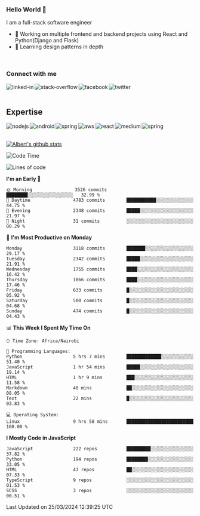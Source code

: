 

### Hello World 👋
I am a full-stack software engineer
- 🔭 Working on multiple frontend and backend projects using React and Python(Django and Flask)
- 🌱 Learning design patterns in depth

<br>

### Connect with me

[<img align="left" alt="linked-in" src="https://img.shields.io/badge/linkedin-%230077B5.svg?&style=for-the-badge&logo=linkedin&logoColor=white" />](https://www.linkedin.com/in/albert-byrone/)

<!-- [<img align="left" alt="medium" src="https://img.shields.io/badge/medium-%2312100E.svg?&style=for-the-badge&logo=medium&logoColor=white" />](https://56faisal.medium.com/) -->

[<img align="left" alt="stack-overflow" src="https://img.shields.io/badge/stack%20overflow-FE7A16?logo=stack-overflow&logoColor=white&style=for-the-badge" />](https://stackoverflow.com/users/11916317/albert-byrone)

[<img align="left" alt="facebook" src="https://img.shields.io/badge/facebook-%231877F2.svg?&style=for-the-badge&logo=facebook&logoColor=white" />](https://web.facebook.com/albert.byrone.1/)

[<img align="left" alt="twitter" src="https://img.shields.io/badge/twitter-%231DA1F2.svg?&style=for-the-badge&logo=twitter&logoColor=white" />](https://twitter.com/byrone_albert)

<br>

<br>

## Expertise
<img align="left" alt="nodejs" src="https://img.shields.io/badge/python%20-%2343853D.svg?&style=for-the-badge&logo=node.js&logoColor=white" />
<img align="left" alt="android" src="https://img.shields.io/badge/Flask-3DDC84?logo=android&logoColor=white&style=for-the-badge" />
<img align="left" alt="spring" src="https://img.shields.io/badge/drf%20-%236DB33F.svg?&style=for-the-badge&logo=spring&logoColor=white" />
<img align="left" alt="aws" src="https://img.shields.io/badge/django%20AWS-%23232F3E?logo=amazon-aws&logoColor=white&style=for-the-badge" />
<img align="left" alt="react" src="https://img.shields.io/badge/react%20-%2320232a.svg?&style=for-the-badge&logo=react&logoColor=%2361DAFB" />
<img align="left" alt="medium" src="https://img.shields.io/badge/Angular-%23316192.svg?&style=for-the-badge&logo=postgresql&logoColor=white" />
<img align="left" alt="spring" src="https://img.shields.io/badge/Javascript%20-%236DB33F.svg?&style=for-the-badge&logo=spring&logoColor=white" />
<br>
<br>


[![Albert's github stats](https://github-readme-stats.vercel.app/api?username=Albert-Byrone&count_private=true&show_icons=true&theme=radical&hide_rank=false)](https://github.com/anuraghazra/github-readme-stats)

<!-- [![Top Langs](https://github-readme-stats.vercel.app/api/top-langs/?username=Albert-Byrone&layout=compact)](https://github.com/anuraghazra/github-readme-stats) -->

<!--
**Albert-Byrone/Albert-Byrone** is a ✨ _special_ ✨ repository because its `README.md` (this file) appears on your GitHub profile.

Here are some ideas to get you started:

- 🔭 I’m currently working on ...
- 🌱 I’m currently learning ...
- 👯 I’m looking to collaborate on ...
- 🤔 I’m looking for help with ...
- 💬 Ask me about ...
- 📫 How to reach me: ...
- 😄 Pronouns: ...
- ⚡ Fun fact: ...
-->


<!--START_SECTION:waka-->
![Code Time](http://img.shields.io/badge/Code%20Time-1%2C080%20hrs%2020%20mins-blue)

![Lines of code](https://img.shields.io/badge/From%20Hello%20World%20I%27ve%20Written-64.9%20million%20lines%20of%20code-blue)

**I'm an Early 🐤** 

```text
🌞 Morning                3526 commits        ████████░░░░░░░░░░░░░░░░░   32.99 % 
🌆 Daytime                4783 commits        ███████████░░░░░░░░░░░░░░   44.75 % 
🌃 Evening                2348 commits        █████░░░░░░░░░░░░░░░░░░░░   21.97 % 
🌙 Night                  31 commits          ░░░░░░░░░░░░░░░░░░░░░░░░░   00.29 % 
```
📅 **I'm Most Productive on Monday** 

```text
Monday                   3118 commits        ███████░░░░░░░░░░░░░░░░░░   29.17 % 
Tuesday                  2342 commits        █████░░░░░░░░░░░░░░░░░░░░   21.91 % 
Wednesday                1755 commits        ████░░░░░░░░░░░░░░░░░░░░░   16.42 % 
Thursday                 1866 commits        ████░░░░░░░░░░░░░░░░░░░░░   17.46 % 
Friday                   633 commits         █░░░░░░░░░░░░░░░░░░░░░░░░   05.92 % 
Saturday                 500 commits         █░░░░░░░░░░░░░░░░░░░░░░░░   04.68 % 
Sunday                   474 commits         █░░░░░░░░░░░░░░░░░░░░░░░░   04.43 % 
```


📊 **This Week I Spent My Time On** 

```text
🕑︎ Time Zone: Africa/Nairobi

💬 Programming Languages: 
Python                   5 hrs 7 mins        █████████████░░░░░░░░░░░░   51.40 % 
JavaScript               1 hr 54 mins        █████░░░░░░░░░░░░░░░░░░░░   19.14 % 
HTML                     1 hr 9 mins         ███░░░░░░░░░░░░░░░░░░░░░░   11.58 % 
Markdown                 48 mins             ██░░░░░░░░░░░░░░░░░░░░░░░   08.05 % 
Text                     22 mins             █░░░░░░░░░░░░░░░░░░░░░░░░   03.83 % 

💻 Operating System: 
Linux                    9 hrs 58 mins       █████████████████████████   100.00 % 
```

**I Mostly Code in JavaScript** 

```text
JavaScript               222 repos           █████████░░░░░░░░░░░░░░░░   37.82 % 
Python                   194 repos           ████████░░░░░░░░░░░░░░░░░   33.05 % 
HTML                     43 repos            ██░░░░░░░░░░░░░░░░░░░░░░░   07.33 % 
TypeScript               9 repos             ░░░░░░░░░░░░░░░░░░░░░░░░░   01.53 % 
SCSS                     3 repos             ░░░░░░░░░░░░░░░░░░░░░░░░░   00.51 % 
```




 Last Updated on 25/03/2024 12:39:25 UTC
<!--END_SECTION:waka-->
